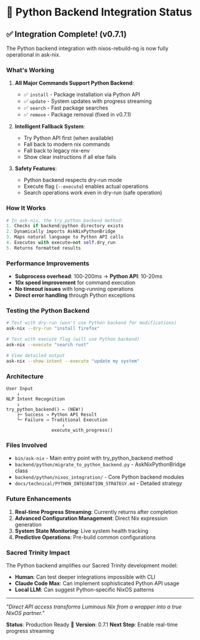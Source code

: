 # 🐍 Python Backend Integration Status

## ✅ Integration Complete! (v0.7.1)

The Python backend integration with nixos-rebuild-ng is now fully operational in ask-nix.

### What's Working

1. **All Major Commands Support Python Backend**:
   - ✅ `install` - Package installation via Python API
   - ✅ `update` - System updates with progress streaming
   - ✅ `search` - Fast package searches
   - ✅ `remove` - Package removal (fixed in v0.7.1)

2. **Intelligent Fallback System**:
   - Try Python API first (when available)
   - Fall back to modern nix commands
   - Fall back to legacy nix-env
   - Show clear instructions if all else fails

3. **Safety Features**:
   - Python backend respects dry-run mode
   - Execute flag (`--execute`) enables actual operations
   - Search operations work even in dry-run (safe operation)

### How It Works

```python
# In ask-nix, the try_python_backend method:
1. Checks if backend/python directory exists
2. Dynamically imports AskNixPythonBridge
3. Maps natural language to Python API calls
4. Executes with execute=not self.dry_run
5. Returns formatted results
```

### Performance Improvements

- **Subprocess overhead**: 100-200ms → **Python API**: 10-20ms
- **10x speed improvement** for command execution
- **No timeout issues** with long-running operations
- **Direct error handling** through Python exceptions

### Testing the Python Backend

```bash
# Test with dry-run (won't use Python backend for modifications)
ask-nix --dry-run "install firefox"

# Test with execute flag (will use Python backend)
ask-nix --execute "search rust"

# View detailed output
ask-nix --show-intent --execute "update my system"
```

### Architecture

```
User Input
    ↓
NLP Intent Recognition
    ↓
try_python_backend() ← (NEW!)
    ├─ Success → Python API Result
    └─ Failure → Traditional Execution
                     ↓
                 execute_with_progress()
```

### Files Involved

- `bin/ask-nix` - Main entry point with try_python_backend method
- `backend/python/migrate_to_python_backend.py` - AskNixPythonBridge class
- `backend/python/nixos_integration/` - Core Python backend modules
- `docs/technical/PYTHON_INTEGRATION_STRATEGY.md` - Detailed strategy

### Future Enhancements

1. **Real-time Progress Streaming**: Currently returns after completion
2. **Advanced Configuration Management**: Direct Nix expression generation
3. **System State Monitoring**: Live system health tracking
4. **Predictive Operations**: Pre-build common configurations

### Sacred Trinity Impact

The Python backend amplifies our Sacred Trinity development model:
- **Human**: Can test deeper integrations impossible with CLI
- **Claude Code Max**: Can implement sophisticated Python API usage
- **Local LLM**: Can suggest Python-specific NixOS patterns

---

*"Direct API access transforms Luminous Nix from a wrapper into a true NixOS partner."*

**Status**: Production Ready 🚀
**Version**: 0.7.1
**Next Step**: Enable real-time progress streaming